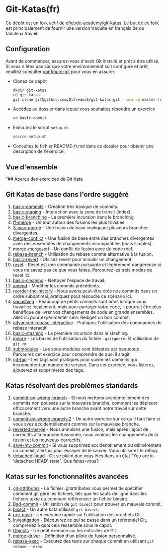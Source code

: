 # Git-Katas(fr)

Ce dépôt est un fork actif de [eficode-academy/git-katas](https://github.com/eficode-academy/git-katas). Le but de ce fork est principalement de fournir une version traduite en français de ce fabuleux travail.

## Configuration

Avant de commencer, assurez-vous d'avoir Git installé et prêt à être utilisé. Si vous n'êtes pas sûr que votre environnement soit configuré et prêt, veuillez consulter [configure-git](configure-git/README.md) pour vous en assurer.

- Clonez ce dépôt

  ```bash
  mkdir git-katas
  cd git-katas
  git clone git@github.com:Olfredos6/git-katas.git --branch master-fr .
  ```

- Accédez au dossier dans lequel vous souhaitez résoudre un exercice
  
  ```bash
  cd basic-commit
  ```

- Exécutez le script `setup.sh`

  ```bash
  source setup.sh
  ```

- Consultez le fichier README-fr.md dans ce dossier pour obtenir une description de l'exercice.

## Vue d'ensemble

"## Aperçu des exercices de Git Kata

## Git Katas de base dans l'ordre suggéré

1. [basic-commits](basic-commits/README-fr.md) - Création très basique de commits.
2. [basic-staging](basic-staging/README-fr.md) - Interaction avec la zone de transit (index).
3. [basic-branching](basic-branching/README-fr.md) - La première incursion dans le branching.
4. [ff-merge](ff-merge/README-fr.md) - Un tour autour des fusions les plus triviales.
5. [3-way-merge](3-way-merge/README-fr.md) - Une fusion de base impliquant plusieurs branches divergentes.
6. [merge-conflict](merge-conflict/README-fr.md) - Une fusion de base entre des branches divergentes avec des ensembles de changements incompatibles (mais simples).
7. [merge-mergesort](merge-mergesort/README-fr.md) - Un conflit de fusion avec du code réel.
8. [rebase-branch](rebase-branch/README-fr.md) - Utilisation du rebase comme alternative à la fusion.
9. [basic-revert](basic-revert/README-fr.md) - Utilisez revert pour annuler un changement.
10. [reset](reset/README-fr.md) - Reset est une commande puissante et légèrement dangereuse si vous ne savez pas ce que vous faites. Parcourez les trois modes de reset ici.
11. [basic-cleaning](basic-cleaning/README-fr.md) - Nettoyer l'espace de travail.
12. [amend](amend/README-fr.md) - Modifier les commits précédents.
13. [reorder-the-history](reorder-the-history/README-fr.md) - Nous avons peut-être créé nos commits dans un ordre suboptimal, pratiquez pour résoudre ce scénario ici.
14. [squashing](squashing/README-fr.md) - Beaucoup de petits commits sont bons lorsque vous travaillez localement, mais pour partager votre code, il pourrait être plus bénéfique de livrer vos changements de code en grands ensembles. Allez ici pour expérimenter cela. Rédigez un bon commit.
15. [advanced-rebase-interactive](advanced-rebase-interactive/README-fr.md) - Pratiquez l'utilisation des commandes de rebase interactif.
16. [basic-stashing](basic-stashing/README-fr.md) - La première incursion dans le stashing.
17. [ignore](ignore/README-fr.md) - Les bases de l'utilisation du fichier `.gitignore`. Et utilisation de `git rm`.
18. [submodules](submodules/README-fr.md) - Les sous-modules sont détestés par beaucoup. Parcourez cet exercice pour comprendre de quoi il s'agit.
19. [git-tag](git-tag//README-fr.md) - Les tags sont pratiques pour suivre les commits qui incrémentent un numéro de version. Dans cet exercice, vous listerez, ajouterez et supprimerez des tags.

## Katas résolvant des problèmes standards

1. [commit-on-wrong-branch](commit-on-wrong-branch/README-fr.md) - Si nous mettons accidentellement des commits non poussés sur la mauvaise branche, comment les déplacer efficacement vers une autre branche avant notre travail sur cette branche.
2. [commit-on-wrong-branch-2](commit-on-wrong-branch-2/README-fr.md) - Un autre exercice sur ce qu'il faut faire si vous avez accidentellement commis sur la mauvaise branche.
3. [reverted-merge](reverted-merge/README-fr.md) - Nous annulons une fusion, mais après l'ajout de correctifs à la branche fusionnée, nous voulons les changements de la fusion et les nouveaux correctifs.
4. [save-my-commit](save-my-commit/README-fr.md) - Si vous supprimez accidentellement ou délibérément un commit, allez ici pour essayer de le sauver. Vous utiliserez le reflog.
5. [detached-head](detached-head/README-fr.md) - Git se plaint que vous êtes dans un état "You are in 'detached HEAD' state". Que faites-vous?

## Katas sur les fonctionnalités avancées

1. [git-attributes](git-attributes/README-fr.md) - Le fichier .gitattributes vous permet de spécifier comment git gère les fichiers, tels que les sauts de ligne dans les fichiers texte ou comment différencier un fichier binaire.
2. [Bad-commit](bad-commit/README-fr.md) - Utilisation de `git bisect` pour trouver un mauvais commit.
3. [bisect](bisect/README-fr.md) - Un autre kata utilisant `git bisect`.
4. [pre-push](pre-push/README-fr.md) - Un exercice rapide sur l'utilisation des crochets Git.
5. [Investigation](investigation/README-fr.md) - Découvrez ce qui se passe dans un référentiel Git, comprenez à quoi cela ressemble sous le capot.
6. [Objects](objects/README-fr.md) - Un petit exercice sur les entrailles de Git.
7. [merge-driver](merge-driver/README-fr.md) - Définition d'un pilote de fusion personnalisé.
8. [rebase-exec](rebase-exec/README-fr.md) - Exécutez des tests sur chaque commit en utilisant `git rebase --exec`.
